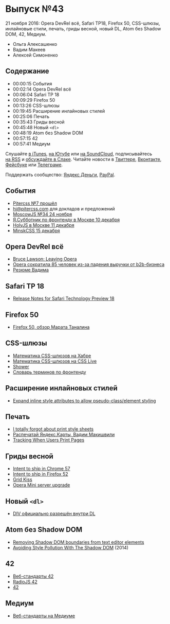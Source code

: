 # Выпуск №43

21 ноября 2016: Opera DevRel всё, Safari TP18, Firefox 50, CSS-шлюзы, инлайновые стили, печать, гриды весной, новый DL, Atom без Shadow DOM, 42, Медиум.

- Ольга Алексашенко
- Вадим Макеев
- Алексей Симоненко

## Содержание

- 00:00:15 События
- 00:02:14 Opera DevRel всё
- 00:06:04 Safari TP 18
- 00:09:29 Firefox 50
- 00:13:26 CSS-шлюзы
- 00:19:45 Расширение инлайновых стилей
- 00:25:06 Печать
- 00:35:43 Гриды весной
- 00:45:48 Новый `<dl>`
- 00:48:19 Atom без Shadow DOM
- 00:57:15 42
- 00:57:41 Медиум

Слушайте [в iTunes](https://itunes.apple.com/podcast/id1080500016), [на Ютубе](https://www.youtube.com/playlist?list=PLMBnwIwFEFHcwuevhsNXkFTcadeX5R1Go) или [на SoundCloud](https://soundcloud.com/web-standards), подписывайтесь [на RSS](https://web-standards.ru/podcast/feed/) и [обсуждайте в Слаке](http://slack.web-standards.ru/). Читайте новости в [Твиттере](https://twitter.com/webstandards_ru), [Вконтакте](https://vk.com/webstandards_ru), [Фейсбуке](https://www.facebook.com/webstandardsru) или [Телеграме](https://t.me/webstandards_ru).

Поддержать сообщество: [Яндекс Деньги](https://money.yandex.ru/to/41001119329753), [PayPal](https://www.paypal.me/pepelsbey).

## События

- [Pitercss №7 прошёл](https://pitercss.timepad.ru/event/394145/)
- [hi@pitercss.com](mailto:hi@pitercss.com) для докладов и предложений
- [MoscowJS №34 24 ноября](http://moscowjs.ru/event/moscowjs-34)
- [Я.Субботник по фронтенду в Москве 10 декабря](https://events.yandex.ru/events/yasubbotnik/10-dec-2016/)
- [HolyJS в Москве 11 декабря](http://holyjs.ru/)
- [MinskCSS 15 декабря](https://minskcss.timepad.ru/event/396816/)

## Opera DevRel всё

- [Bruce Lawson: Leaving Opera](http://www.brucelawson.co.uk/2016/leaving-opera/)
- [Opera сократила 85 человек из-за падения выручки от b2b-бизнеса](https://vc.ru/n/opera-devrel-cut)
- [Резюме Вадима](https://docs.google.com/document/d/1MVZ6BJ0QMIivkLUCnES15el_du1gueI5OthjpEXgcNc/view)

## Safari TP 18

- [Release Notes for Safari Technology Preview 18](https://webkit.org/blog/7078/release-notes-for-safari-technology-preview-18/)

## Firefox 50

- [Firefox 50, обзор Марата Таналина](http://tanalin.com/blog/2016/11/firefox-50/)

## CSS-шлюзы

- [Математика CSS-шлюзов на Хабре](https://habr.ru/p/315196/)
- [Математика CSS-шлюзов на CSS Live](http://css-live.ru/articles/matematika-css-shlyuzov.html)
- [Shower](https://shwr.me/)
- [Словарь терминов по фронтенду](https://github.com/web-standards-ru/dictionary)

## Расширение инлайновых стилей

- [Expand inline style attributes to allow pseudo-class/element styling](https://discourse.wicg.io/t/proposal-expand-inline-style-attributes-to-allow-pseudo-class-element-styling/1812)

## Печать

- [I totally forgot about print style sheets](https://medium.com/p/f1e6604cfd6)
- [Распечатай Яндекс.Карты, Вадим Макишвили](https://youtu.be/7-qUm-N_fyA)
- [Tracking When Users Print Pages](http://adrianroselli.com/2013/03/tracking-when-users-print-pages.html)

## Гриды весной

- [Intent to ship in Chrome 57](https://groups.google.com/a/chromium.org/d/msg/blink-dev/hBx1ffTS9CQ/TMTigaDIAgAJ)
- [Intent to ship in Firefox 52](https://groups.google.com/d/msg/mozilla.dev.platform/6shk3TZX5vo/avSCrtLCBgAJ)
- [Grid Kiss](https://github.com/sylvainpolletvillard/postcss-grid-kiss)
- [Opera Mini server upgrade](https://dev.opera.com/blog/opera-mini-server-upgrade/)

## Новый `<dl>`

- [DIV официально разрешён внутри DL](http://tanalin.com/blog/2016/11/div-dl-dt-dd/)

## Atom без Shadow DOM

- [Removing Shadow DOM boundaries from text editor elements](http://blog.atom.io/2016/11/14/removing-shadow-dom-boundary-from-text-editor-elements.html)
- [Avoiding Style Pollution With The Shadow DOM](http://blog.atom.io/2014/11/18/avoiding-style-pollution-with-the-shadow-dom.html) (2014)

## 42

- [Веб-стандарты 42](https://soundcloud.com/web-standards/episode-42)
- [RadioJS 42](https://radiojs.ru/2016/11/radiojs-42/)
- [42](https://twitter.com/webstandards_ru/status/798844495999574017)

## Медиум

- [Веб-стандарты на Медиуме](https://medium.com/web-standards)
